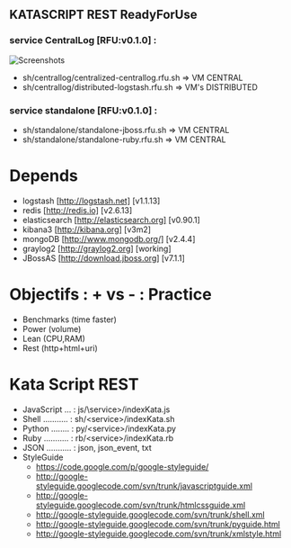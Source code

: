 ## KATASCRIPT REST ReadyForUse
### service CentralLog [RFU:v0.1.0] :
  ![Screenshots](https://cacoo.com/diagrams/mTm79GTjCk8HGxsz-BE94C.png?t=1368912915182)
  - sh/centrallog/centralized-centrallog.rfu.sh => VM CENTRAL
  - sh/centrallog/distributed-logstash.rfu.sh => VM's DISTRIBUTED
  
### service standalone [RFU:v0.1.0] :
  - sh/standalone/standalone-jboss.rfu.sh => VM CENTRAL
  - sh/standalone/standalone-ruby.rfu.sh => VM CENTRAL

Depends
==========================
  - logstash [http://logstash.net] [v1.1.13]
  - redis [http://redis.io] [v2.6.13]
  - elasticsearch [http://elasticsearch.org] [v0.90.1]
  - kibana3 [http://kibana.org] [v3m2]
  - mongoDB [http://www.mongodb.org/] [v2.4.4]
  - graylog2 [http://graylog2.org] [working]
  - JBossAS [http://download.jboss.org] [v7.1.1]

Objectifs : + vs - : Practice 
=============================
  - Benchmarks  (time faster)
  - Power       (volume)
  - Lean        (CPU,RAM)
  - Rest        (http+html+uri)
  
Kata Script REST
================
  - JavaScript ... : js/\service\>/indexKata.js
  - Shell ........... : sh/\<service\>/indexKata.sh
  - Python ........ : py/\<service\>/indexKata.py
  - Ruby ........... : rb/\<service\>/indexKata.rb
  - JSON ........... : json, json_event, txt
  - StyleGuide
    - https://code.google.com/p/google-styleguide/
    - http://google-styleguide.googlecode.com/svn/trunk/javascriptguide.xml
    - http://google-styleguide.googlecode.com/svn/trunk/htmlcssguide.xml
    - http://google-styleguide.googlecode.com/svn/trunk/shell.xml
    - http://google-styleguide.googlecode.com/svn/trunk/pyguide.html
    - http://google-styleguide.googlecode.com/svn/trunk/xmlstyle.html
